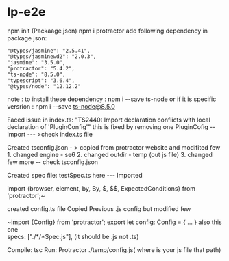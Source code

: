 # lp-e2e
npm init (Packaage json)
npm i protractor
add following dependency in package json:

    "@types/jasmine": "2.5.41",
    "@types/jasminewd2": "2.0.3",
    "jasmine": "3.5.0",
    "protractor": "5.4.2",
    "ts-node": "8.5.0",
    "typescript": "3.6.4",
    "@types/node": "12.12.2"
    
   note : to install these dependency : npm i --save ts-node or
   if it is specific versrion : npm i --save ts-node@8.5.0
   
  Faced issue in index.ts:
  "TS2440: Import declaration conflicts with local declaration of 'PluginConfig'"
  this is fixed by removing one PluginCofig -- import --- >check index.ts file
  
  Created tsconfig.json - > copied from protractor website and modifited few
    1. changed engine - se6
    2. changed outdir - temp (out js file)
    3. changed few more -- check tsconfig.json
    
  Created spec file:
  testSpec.ts
  here --- Imported
  
 import {browser, element, by, By, $, $$, ExpectedConditions} from 'protractor';~
  
  created config.ts file
  Copied Previous .js config but modified few  
  
  ~import {Config} from 'protractor';
  export let config: Config = {
  ...
  } also this one   
   specs: ["./*/*Spec.js"], (it should be .js not .ts)
   
   Compile:
   tsc
   Run:
   Protractor ./temp/config.js( where is your js file that path)
